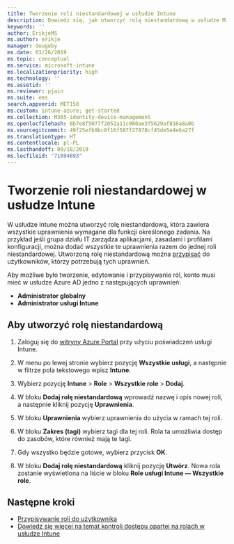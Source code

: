 ```yaml
---
title: Tworzenie roli niestandardowej w usłudze Intune
description: Dowiedz się, jak utworzyć rolę niestandardową w usłudze Microsoft Intune.
keywords: ''
author: ErikjeMS
ms.author: erikje
manager: dougeby
ms.date: 03/26/2019
ms.topic: conceptual
ms.service: microsoft-intune
ms.localizationpriority: high
ms.technology: ''
ms.assetid: ''
ms.reviewer: pjain
ms.suite: ems
search.appverid: MET150
ms.custom: intune-azure; get-started
ms.collection: M365-identity-device-management
ms.openlocfilehash: 6b7e8f5077f2052a11c980ae3f5629af810a8a0b
ms.sourcegitcommit: 49f25efb9bc0f16f587f27878cf45de5e4e6a27f
ms.translationtype: HT
ms.contentlocale: pl-PL
ms.lasthandoff: 09/18/2019
ms.locfileid: "71094693"
---
```

# <a name="create-a-custom-role-in-intune"></a>Tworzenie roli niestandardowej w usłudze Intune

W usłudze Intune można utworzyć rolę niestandardową, która zawiera wszystkie uprawnienia wymagane dla funkcji określonego zadania. Na przykład jeśli grupa działu IT zarządza aplikacjami, zasadami i profilami konfiguracji, można dodać wszystkie te uprawnienia razem do jednej roli niestandardowej. Utworzoną rolę niestandardową można [przypisać](assign-role.md) do użytkowników, którzy potrzebują tych uprawnień.

Aby możliwe było tworzenie, edytowanie i przypisywanie ról, konto musi mieć w usłudze Azure AD jedno z następujących uprawnień:
- **Administrator globalny**
- **Administrator usługi Intune**

## <a name="to-create-a-custom-role"></a>Aby utworzyć rolę niestandardową

1. Zaloguj się do [witryny Azure Portal](https://portal.azure.com) przy użyciu poświadczeń usługi Intune.

2. W menu po lewej stronie wybierz pozycję **Wszystkie usługi**, a następnie w filtrze pola tekstowego wpisz **Intune**.

3. Wybierz pozycję **Intune** > **Role** > **Wszystkie role** > **Dodaj**.

4. W bloku **Dodaj rolę niestandardową** wprowadź nazwę i opis nowej roli, a następnie kliknij pozycję **Uprawnienia**.

5. W bloku **Uprawnienia** wybierz uprawnienia do użycia w ramach tej roli.

6. W bloku **Zakres (tagi)** wybierz tagi dla tej roli. Rola ta umożliwia dostęp do zasobów, które również mają te tagi.

7. Gdy wszystko będzie gotowe, wybierz przycisk **OK**.

8. W bloku **Dodaj rolę niestandardową** kliknij pozycję **Utwórz**. Nowa rola zostanie wyświetlona na liście w bloku **Role usługi Intune — Wszystkie role**.

## <a name="next-steps"></a>Następne kroki
- [Przypisywanie roli do użytkownika](assign-role.md)
- [Dowiedz się więcej na temat kontroli dostępu opartej na rolach w usłudze Intune](role-based-access-control.md)
